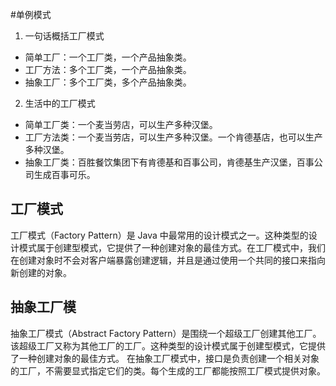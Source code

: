 #单例模式

1. 一句话概括工厂模式

* 简单工厂：一个工厂类，一个产品抽象类。
* 工厂方法：多个工厂类，一个产品抽象类。
* 抽象工厂：多个工厂类，多个产品抽象类。
2. 生活中的工厂模式

* 简单工厂类：一个麦当劳店，可以生产多种汉堡。
* 工厂方法类：一个麦当劳店，可以生产多种汉堡。一个肯德基店，也可以生产多种汉堡。
* 抽象工厂类：百胜餐饮集团下有肯德基和百事公司，肯德基生产汉堡，百事公司生成百事可乐。

## 工厂模式
工厂模式（Factory Pattern）是 Java 中最常用的设计模式之一。这种类型的设计模式属于创建型模式，它提供了一种创建对象的最佳方式。在工厂模式中，我们在创建对象时不会对客户端暴露创建逻辑，并且是通过使用一个共同的接口来指向新创建的对象。

##  抽象工厂模
抽象工厂模式（Abstract Factory Pattern）是围绕一个超级工厂创建其他工厂。该超级工厂又称为其他工厂的工厂。这种类型的设计模式属于创建型模式，它提供了一种创建对象的最佳方式。
在抽象工厂模式中，接口是负责创建一个相关对象的工厂，不需要显式指定它们的类。每个生成的工厂都能按照工厂模式提供对象。